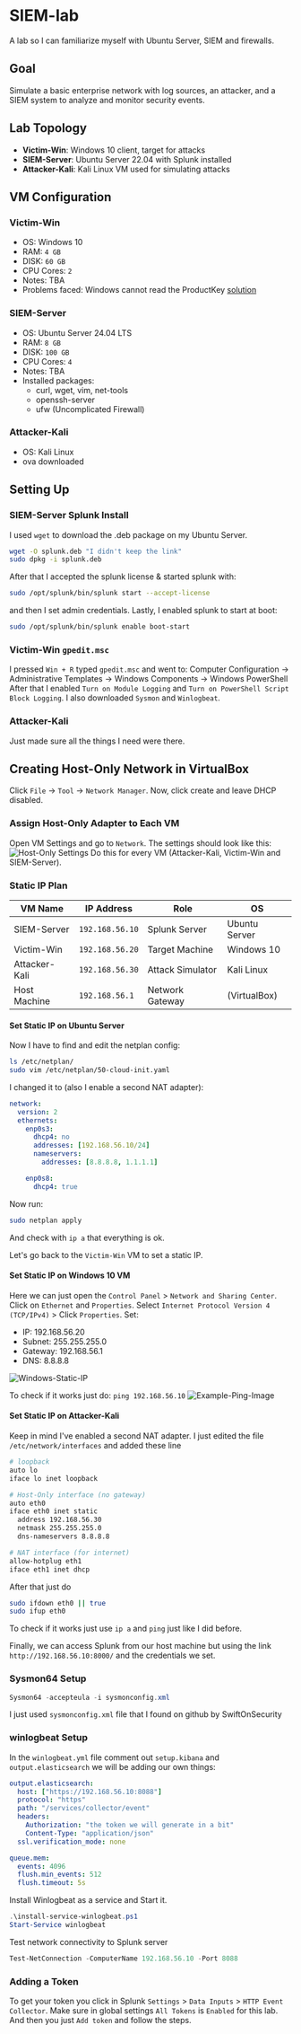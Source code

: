 # SIEM-lab
A lab so I can familiarize myself with Ubuntu Server, SIEM and firewalls.

## Goal

Simulate a basic enterprise network with log sources, an attacker, and a SIEM system to analyze and monitor security events.

## Lab Topology

- **Victim-Win**: Windows 10 client, target for attacks
- **SIEM-Server**: Ubuntu Server 22.04 with Splunk installed
- **Attacker-Kali**: Kali Linux VM used for simulating attacks

## VM Configuration

### Victim-Win
- OS: Windows 10
- RAM: `4 GB`
- DISK: `60 GB`
- CPU Cores: `2`
- Notes: TBA
- Problems faced: Windows cannot read the ProductKey [solution](https://www.reddit.com/r/virtualbox/comments/1c1o605/error_installing_windows_windows_cannot_read_the/)

### SIEM-Server
- OS: Ubuntu Server 24.04 LTS
- RAM: `8 GB`
- DISK: `100 GB`
- CPU Cores: `4`
- Notes: TBA
- Installed packages:
  - curl, wget, vim, net-tools
  - openssh-server
  - ufw (Uncomplicated Firewall)

### Attacker-Kali
- OS: Kali Linux
- ova downloaded

## Setting Up

### SIEM-Server Splunk Install

I used `wget` to download the .deb package on my Ubuntu Server.
```bash
wget -O splunk.deb "I didn't keep the link"
sudo dpkg -i splunk.deb
```
After that I accepted the splunk license & started splunk with:
```bash
sudo /opt/splunk/bin/splunk start --accept-license
```
and then I set admin credentials.
Lastly, I enabled splunk to start at boot:
```bash
sudo /opt/splunk/bin/splunk enable boot-start
```

### Victim-Win `gpedit.msc`

I pressed `Win + R` typed `gpedit.msc` and went to:
Computer Configuration → Administrative Templates → Windows Components → Windows PowerShell
After that I enabled `Turn on Module Logging` and `Turn on PowerShell Script Block Logging`.
I also downloaded `Sysmon` and `Winlogbeat`.

### Attacker-Kali

Just made sure all the things I need were there.

## Creating Host-Only Network in VirtualBox

Click `File` → `Tool` → `Network Manager`. Now, click create and leave DHCP disabled.

### Assign Host-Only Adapter to Each VM

Open VM Settings and go to `Network`.
The settings should look like this: 
<img title="Host-Only Adapter" alt="Host-Only Settings" src="/images/host-only.png">
Do this for every VM (Attacker-Kali, Victim-Win and SIEM-Server).

### Static IP Plan

| VM Name       | IP Address      | Role             | OS            |
| ------------- | --------------- | ---------------- | ------------- |
| SIEM-Server   | `192.168.56.10` | Splunk Server    | Ubuntu Server |
| Victim-Win    | `192.168.56.20` | Target Machine   | Windows 10    |
| Attacker-Kali | `192.168.56.30` | Attack Simulator | Kali Linux    |
| Host Machine  | `192.168.56.1`  | Network Gateway  | (VirtualBox)  |

#### Set Static IP on Ubuntu Server

Now I have to find and edit the netplan config:
```bash
ls /etc/netplan/
sudo vim /etc/netplan/50-cloud-init.yaml
```
I changed it to (also I enable a second NAT adapter):
```yaml
network:
  version: 2
  ethernets:
    enp0s3:
      dhcp4: no
      addresses: [192.168.56.10/24]
      nameservers:
        addresses: [8.8.8.8, 1.1.1.1]

    enp0s8:
      dhcp4: true
```
Now run: 
```bash
sudo netplan apply
```
And check with `ip a` that everything is ok.

Let's go back to the `Victim-Win` VM to set a static IP.

#### Set Static IP on Windows 10 VM

Here we can just open the `Control Panel` > `Network and Sharing Center`. Click on `Ethernet` and `Properties`. Select `Internet Protocol Version 4 (TCP/IPv4)` > Click `Properties`.
Set:
- IP: 192.168.56.20
- Subnet: 255.255.255.0
- Gateway: 192.168.56.1
- DNS: 8.8.8.8
<img title="Windows IP Settings" alt="Windows-Static-IP" src="/images/win-static-ip.png">

To check if it works just do: `ping 192.168.56.10`
<img title="Example Ping" alt="Example-Ping-Image" src="/images/example_ping.png">


#### Set Static IP on Attacker-Kali

Keep in mind I've enabled a second NAT adapter.
I just edited the file `/etc/network/interfaces` and added these line
```bash
# loopback
auto lo
iface lo inet loopback

# Host-Only interface (no gateway)
auto eth0
iface eth0 inet static
  address 192.168.56.30
  netmask 255.255.255.0
  dns-nameservers 8.8.8.8

# NAT interface (for internet)
allow-hotplug eth1
iface eth1 inet dhcp
```

After that just do
```bash
sudo ifdown eth0 || true
sudo ifup eth0
```

To check if it works just use `ip a` and `ping` just like I did before.

Finally, we can access Splunk from our host machine but using the link `http://192.168.56.10:8000/` and the credentials we set.

### Sysmon64 Setup

```ps1
Sysmon64 -accepteula -i sysmonconfig.xml
```

I just used `sysmonconfig.xml` file that I found on github by SwiftOnSecurity

### winlogbeat Setup

In the `winlogbeat.yml` file comment out `setup.kibana` and `output.elasticsearch` we will be adding our own things:
```yaml
output.elasticsearch:
  host: ["https://192.168.56.10:8088"]
  protocol: "https"
  path: "/services/collector/event"
  headers:
    Authorization: "the token we will generate in a bit"
    Content-Type: "application/json"
  ssl.verification_mode: none

queue.mem:
  events: 4096
  flush.min_events: 512
  flush.timeout: 5s
```

Install Winlogbeat as a service and Start it.
```ps1
.\install-service-winlogbeat.ps1
Start-Service winlogbeat
```

Test network connectivity to Splunk server
```ps1
Test-NetConnection -ComputerName 192.168.56.10 -Port 8088
```

### Adding a Token 

To get your token you click in Splunk `Settings` > `Data Inputs` > `HTTP Event Collector`. Make sure in global settings `All Tokens` is `Enabled` for this lab.
And then you just `Add token` and follow the steps.

